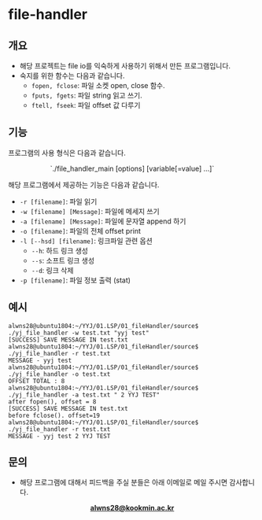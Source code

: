 # file-handler

## 개요

* 해당 프로젝트는 file io를 익숙하게 사용하기 위해서 만든 프로그램입니다. 
* 숙지를 위한 함수는 다음과 같습니다. 
    *  `fopen, fclose`: 파일 소켓 open, close 함수.
    * `fputs, fgets`: 파일 string 읽고 쓰기.
    * `ftell, fseek`: 파일 offset 값 다루기


## 기능

프로그램의 사용 형식은 다음과 같습니다.
<center>
`./file_handler_main [options] [variable[=value] ...]`
</center>

해당 프로그램에서 제공하는 기능은 다음과 같습니다.
* `-r [filename]`: 파일 읽기
* `-w [filename] [Message]`: 파일에 메세지 쓰기
* `-a [filename] [Message]`: 파일에 문자열 append 하기
* `-o [filename]`: 파일의 전체 offset print
* `-l [--hsd] [filename]`: 링크파일 관련 옵션
    * `--h`: 하드 링크 생성
    * `--s`: 소프트 링크 생성
    * `--d`: 링크 삭제
* `-p [filename]`: 파일 정보 출력 (stat)

## 예시

```
alwns28@ubuntu1804:~/YYJ/01.LSP/01_fileHandler/source$ ./yj_file_handler -w test.txt "yyj test"
[SUCCESS] SAVE MESSAGE IN test.txt
alwns28@ubuntu1804:~/YYJ/01.LSP/01_fileHandler/source$ ./yj_file_handler -r test.txt
MESSAGE - yyj test
alwns28@ubuntu1804:~/YYJ/01.LSP/01_fileHandler/source$ ./yj_file_handler -o test.txt
OFFSET TOTAL : 8
alwns28@ubuntu1804:~/YYJ/01.LSP/01_fileHandler/source$ ./yj_file_handler -a test.txt " 2 YYJ TEST"
after fopen(), offset = 8
[SUCCESS] SAVE MESSAGE IN test.txt
before fclose(). offset=19
alwns28@ubuntu1804:~/YYJ/01.LSP/01_fileHandler/source$ ./yj_file_handler -r test.txt
MESSAGE - yyj test 2 YYJ TEST
```

## 문의

* 해당 프로그램에 대해서 피드백을 주실 분들은 아래 이메일로 메일 주시면 감사합니다. 
<center>

**alwns28@kookmin.ac.kr**

</center>